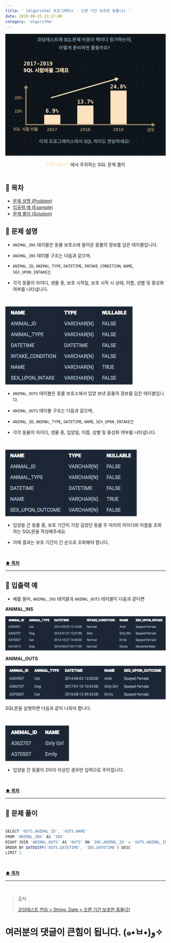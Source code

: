 ```yaml
---
title: ' [Algorithm] 프로그래머스 - 오랜 기간 보호한 동물(2) '
date: 2019-09-25 13:27:00
category: 'algorithm'
---
```


![](../../images/sql/logo.png)

<center><strong style="color:#FDE2BF">프로그래머스</strong>에서 주최하는 SQL 문제 풀이</center>

<br />

## **💎 목차**

- [문제 설명 (Problem)](#-문제-설명)
- [입출력 예 (Example)](#-입출력-예)
- [문제 풀이 (Solution)](#-문제-풀이)

## **📕 문제 설명**

- `ANIMAL_INS` 테이블은 동물 보호소에 들어온 동물의 정보를 담은 테이블입니다.

- `ANIMAL_INS` 테이블 구조는 다음과 같으며,

- `ANIMAL_ID`, `ANIMAL_TYPE`, `DATETIME`, `INTAKE_CONDITION`, `NAME`, `SEX_UPON_INTAKE`는

- 각각 동물의 아이디, 생물 종, 보호 시작일, 보호 시작 시 상태, 이름, 성별 및 중성화 여부를 나타냅니다.

<br />

![](../../images/sql/table.1.png)
<br />

- `ANIMAL_OUTS` 테이블은 동물 보호소에서 입양 보낸 동물의 정보를 담은 테이블입니다.

- `ANIMAL_OUTS` 테이블 구조는 다음과 같으며,

- `ANIMAL_ID`, `ANIMAL_TYPE`, `DATETIME`, `NAME`, `SEX_UPON_INTAKE`는

- 각각 동물의 아이디, 생물 종, 입양일, 이름, 성별 및 중성화 여부를 나타냅니다.

<br />

![](../../images/sql/table.2.png)
<br />

- 입양을 간 동물 중, 보호 기간이 가장 길었던 동물 두 마리의 아이디와 이름을 조회하는 SQL문을 작성해주세요.

- 이때 결과는 보호 기간이 긴 순으로 조회해야 합니다.

<br />

**[⬆ 목차](#-목차)**

---

## **📙 입출력 예**

- 예를 들어, `ANIMAL_INS` 테이블과 `ANIMAL_OUTS` 테이블이 다음과 같다면

**ANIMAL_INS**

![](../../images/sql/string,date/4-1.example.png)
<br />

**ANIMAL_OUTS**

![](../../images/sql/string,date/4-2.example.png)
<br />

SQL문을 실행하면 다음과 같이 나와야 합니다.

<br />

![](../../images/sql/string,date/4-3.example.png)
<br />

- 입양을 간 동물이 2마리 이상인 경우만 입력으로 주어집니다.

<br />

**[⬆ 목차](#-목차)**

---

## **📘 문제 풀이**

```js

SELECT 'OUTS.ANIMAL_ID', 'OUTS.NAME'
FROM 'ANIMAL_INS' AS 'INS'
RIGHT JOIN 'ANIMAL_OUTS' AS 'OUTS' ON 'INS.ANIMAL_ID' = 'OUTS.ANIMAL_ID'
ORDER BY DATEDIFF('OUTS.DATETIME', 'INS.DATETIME') DESC
LIMIT 2

```

<br />

**[⬆ 목차](#-목차)**

---

<br />

> 출처
>
> <a href="https://programmers.co.kr/learn/courses/30/lessons/59411" target="_blank">코딩테스트 연습 > String, Date > 오랜 기간 보호한 동물(2)</a>

# 여러분의 댓글이 큰힘이 됩니다. (๑•̀ㅂ•́)و✧

